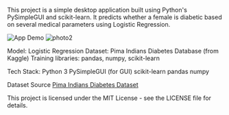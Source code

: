 This project is a simple desktop application built using Python's PySimpleGUI and scikit-learn.
It predicts whether a female is diabetic based on several medical parameters using Logistic Regression.

![App Demo](https://i.imgur.com/jH7xUpV.gif)
![photo2](https://imgur.com/a/IIDxe2E)

Model: Logistic Regression
Dataset: Pima Indians Diabetes Database (from Kaggle)
Training libraries: pandas, numpy, scikit-learn

Tech Stack:
Python 3
PySimpleGUI (for GUI)
scikit-learn
pandas
numpy

Dataset Source
[Pima Indians Diabetes Dataset](https://www.kaggle.com/datasets/uciml/pima-indians-diabetes-database)

This project is licensed under the MIT License - see the LICENSE file for details.
